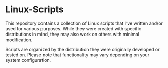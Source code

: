 # Linux-Scripts
This repository contains a collection of Linux scripts that I’ve written and/or used for various purposes. While they were created with specific distributions in mind, they may also work on others with minimal modification.

Scripts are organized by the distribution they were originally developed or tested on. Please note that functionality may vary depending on your system configuration.
